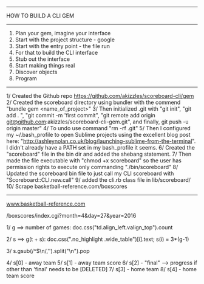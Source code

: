 ************
HOW TO BUILD A CLI GEM
************

1. Plan your gem, imagine your interface
2. Start with the project structure - google
3. Start with the entry point - the file run
4. For that to build the CLI interface
5. Stub out the interface
6. Start making things real
7. Discover objects
8. Program

***********

1/ Created the Github repo https://github.com/akizzles/scoreboard-cli/gem
2/ Created the scoreboard directory using bundler with the commend "bundle gem <name_of_project>"
3/ Then initialized .git with "git init", "git add . ", "git commit -m 'first commit", "git remote add origin git@github.com:akizzles/scoreboard-cli-gem.git", and finally, git push -u origin master"
4/ To undo use command "rm -rf .git"
5/ Then I configured my ~/.bash_profile to open Sublime projects using the excellent blog post here: "http://ashleynolan.co.uk/blog/launching-sublime-from-the-terminal". I didn't already have a PATH set in my bash_profile it seems.
6/ Created the "scoreboard" file in the bin dir and added the shebang statement. 
7/ Then made the file executable with "chmod +x scoreboard" so the user has permission rights to execute only commanding "./bin/scoreboard"
8/ Updated the scoreboard bin file to just call my CLI scoreboard with "Scoreboard::CLI.new.call"
9/ added the cli.rb class file in lib/scoreboard/ 
10/ Scrape basketball-reference.com/boxscores

***************
www.basketball-reference.com

/boxscores/index.cgi?month=4&day=27&year=2016

1/ g ==> number of games: doc.css("td.align_left.valign_top").count

2/ s ==> g(t + s): doc.css(".no_highlight .wide_table")[i].text; s(i) = 3*(g-1)

3/ s.gsub(/^$\n/,'').split("\n").pop

4/ s[0] - away team
5/ s[1] - away team score
6/ s[2] - "final" --> progress if other than 'final' needs to be [DELETED]
7/ s[3] - home team
8/ s[4] - home team score
